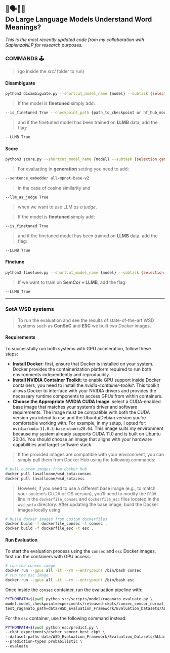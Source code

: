 ##  🤖🗣️🧩🤔 <br> Do Large Language Models Understand Word Meanings?
*This is the most recently updated code from my collaboration with SapienzaNLP for research purposes.*

### COMMANDS 🕹️
> (go inside the *src/* folder to run)

#### Disambiguate
```bash
python3 disambiguate.py --shortcut_model_name {model} --subtask {selection,generation} --approach {zero_shot,one_shot,few_shot}
```
> If the model is **finetuned** simply add:
```bash
--is_finetuned True --checkpoint_path {path_to_checkpoint or hf_hub_model_name}
```
> and if the finetuned model has been trained on **LLMB** data, add the flag:
```bash
--LLMB True
```

#### Score
```bash
python3 score.py --shortcut_model_name {model} --subtask {selection,generation} --approach {zero_shot,one_shot,few_shot} --pos {NOUN,ADJ,VERB,ADV,ALL}
```
> For evaluating in **generation** setting you need to add: 
```bash
--sentence_embedder all-mpnet-base-v2
```
> in the case of cosine similarity and 
```bash
--llm_as_judge True
```
> when we want to use LLM *as a judge*.

> If the model is **finetuned** simply add:
```bash
--is_finetuned True
```
> and if the finetuned model has been trained on **LLMB** data, add the flag:
```bash
--LLMB True
```

#### Finetune
```bash
python3 finetune.py --shortcut_model_name {model} --subtask {selection,generation} --epochs 8 --batch_size 8
```
> If we want to train on **SemCor + LLMB**, add the flag:
```bash
--LLMB True
```
----------------------------------------------------------------

### SotA WSD systems
> To run the evaluation and see the results of state-of-the-art WSD systems such as **ConSeC** and **ESC** we built two *Docker* images.

#### Requirements
To successfully run both systems with GPU acceleration, follow these steps:
*  **Install Docker**: first, ensure that Docker is installed on your system. Docker provides the containerization platform required to run both environments independently and reproducibly.
*  **Install NVIDIA Container Toolkit**: to enable GPU support inside Docker containers, you need to install the *nvidia-container-toolkit*. This toolkit allows Docker to interface with your NVIDIA drivers and provides the necessary runtime components to access GPUs from within containers.
*  **Choose the Appropriate NVIDIA CUDA Image**: select a CUDA-enabled base image that matches your system’s driver and software requirements. The image must be compatible with both the CUDA version you intend to use and the Ubuntu/Debian version you’re comfortable working with. For example, in my setup, I opted for: ```nvidia/cuda:11.0.3-base-ubuntu20.04```. This image suits my environment because my system already supports CUDA 11.0 and is built on Ubuntu 20.04. You should choose an image that aligns with your hardware capabilities and target software stack.

> If the provided images are compatible with your environment, you can simply pull them from Docker Hub using the following commands:
```bash
# pull custom images from docker hub
docker pull lavalloone/wsd_sota:consec
docker pull lavalloone/wsd_sota:esc
```
> However, if you need to use a different base image (e.g., to match your system’s CUDA or OS version), you’ll need to modify the ```FROM``` line in the ```dockerfile_consec``` and ```dockerfile_esc``` files located in the ```wsd_sota``` directory. After updating the base image, build the Docker images locally using:
```bash
# build docker images from custom dockerfiles
docker build -f dockerfile_consec -t consec .
docker build -f dockerfile_esc -t esc .
```

#### Run Evaluation
To start the evaluation process using the `consec` and `esc` Docker images, first run the containers with GPU access:
```bash
# run the consec image
docker run --gpus all -it --rm --entrypoint /bin/bash consec
# run the esc image
docker run --gpus all -it --rm --entrypoint /bin/bash esc
```
Once inside the ```consec``` container, run the evaluation pipeline with:
```bash
PYTHONPATH=$(pwd) python src/scripts/model/raganato_evaluate.py \
model.model_checkpoint=experiments/released-ckpts/consec_semcor_normal_best.ckpt \
test_raganato_path=data/WSD_Evaluation_Framework/Evaluation_Datasets/ALLamended/ALLamended
```
For the ```esc``` container, use the following command instead:
```bash
PYTHONPATH=$(pwd) python esc/predict.py \
--ckpt experiments/escher_semcor_best.ckpt \
--dataset-paths data/WSD_Evaluation_Framework/Evaluation_Datasets/ALLamended/ALLamended.data.xml \
--prediction-types probabilistic \
--evaluate
```
